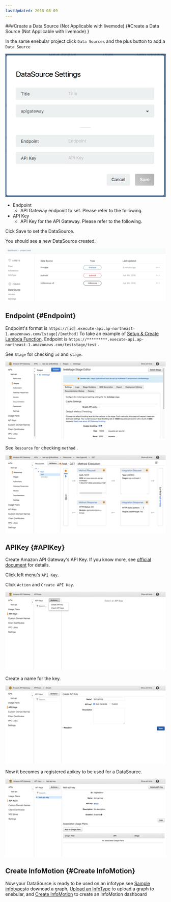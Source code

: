 ```yaml
---
lastUpdated: 2018-08-09
---
```


###Create a Data Source (Not Applicable with livemode)  {#Create a Data Source (Not Applicable with livemode) }

In the same enebular project click `Data Sources` and the plus button to add a `Data Source`

![CreateDataSource-createModal](./../../../../img/InfoMotion/DataSource/APIGateway/CreateDataSource-createModal.png)


* Endpoint
	* API Gateway endpoint to set. Please refer to the following.
* API Key
	* API Key for the API Gateway. Please refer to the following.

Cick Save to set the DataSource.

You should see a new DataSource created.

![CreateDataSource-addNewOne](./../../../../img/InfoMotion/DataSource/APIGateway/CreateDataSource-addNewOne.png)


## Endpoint {#Endpoint}

Endpoint's format is `https://[id].execute-api.ap-northeast-1.amazonaws.com/[stage]/[method]` 
To take an example of  [Setup & Create Lambda Function](./CreateLambdaFunction.md). Endpoint is `https://*********.execute-api.ap-northeast-1.amazonaws.com/teststage/test` .

See `Stage` for checking `id` and `stage`.

![CreateDataSource-endpoint-en](./../../../../img/InfoMotion/DataSource/APIGateway/CreateDataSource-endpoint-en.png)


See `Resource`  for checking `method` . 

![CreateDataSource-endpointMethod-en](./../../../../img/InfoMotion/DataSource/APIGateway/CreateDataSource-endpointMethod-en.png)


## APIKey {#APIKey}

Create Amazon API Gateway's API Key.
If you know more, see [official document](https://aws.amazon.com/documentation/apigateway/?nc1=h_ls) for details.

Click left menu's `API Key`.

Click `Action`  and `Create API Key`.

![CreateDataSource-createAPI-en](./../../../../img/InfoMotion/DataSource/APIGateway/CreateDataSource-createAPI-en.png)

Create a name for the key.

![CreateDataSource-nameAPIKey-en](./../../../../img/InfoMotion/DataSource/APIGateway/CreateDataSource-nameAPIKey-en.png)

Now it becomes a registered apikey to be used for a DataSource.

![CreateDataSource-confirmAPIKey-en](./../../../../img/InfoMotion/DataSource/APIGateway/CreateDataSource-confirmAPIKey-en.png)

## Create InfoMotion {#Create InfoMotion}

Now your DataSource is ready to be used on an infotype see 
[Sample infotypes](./../../SampleInfoTypes.md)to downoad a graph, 
[Upload an InfoType](./../../UploadInfoType.md) to upload a graph to enebular, 
and [Create InfoMotion](./../../CreateInfoMotion.md) to create an InfoMotion dashboard
